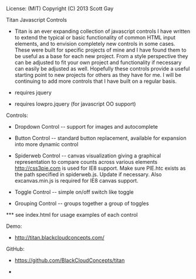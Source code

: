 License: (MIT) 
Copyright (C) 2013 Scott Gay

Titan Javascript Controls
- Titan is an ever expanding collection of javascript controls I have written to extend the typical or basic functionality of common HTML input elements, and to envision completely new controls in some cases.  These were built for specific projects of mine and I have found them to be useful as a base for each new project.  From a style perspective they can be adjusted to fit your own project and functionality if necessary can easily be adjusted as well.  Hopefully these controls provide a useful starting point to new projects for others as they have for me.  I will be continuing to add more controls that I have built on a regular basis. 

- requires jquery
- requires lowpro.jquery (for javascript OO support)

Controls:
- Dropdown Control
-- support for images and autocomplete

- Button Control
-- standard button replacement, available for expansion into more dynamic control

- Spiderweb Control
-- canvas visualization giving a graphical representation to compare counts across various elements
http://css3pie.com is used for IE8 support.  Make sure PIE.htc exists as the path specified in spiderweb.js.  Update if necessary.  Also excanvas.min.js is required for IE8 canvas support.

- Toggle Control
-- simple on/off switch like toggle

- Grouping Control
-- groups together a group of toggles

*** see index.html for usage examples of each control

Demo:
- http://titan.blackcloudconcepts.com/

GitHub:
- https://github.com/BlackCloudConcepts/titan

- 
